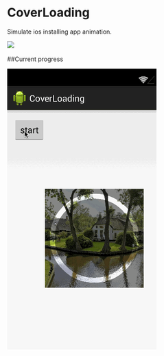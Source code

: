 CoverLoading
============

Simulate ios installing app animation. 

![](http://i.stack.imgur.com/tCWmD.gif)

##Current progress

![](./slide2.gif)
